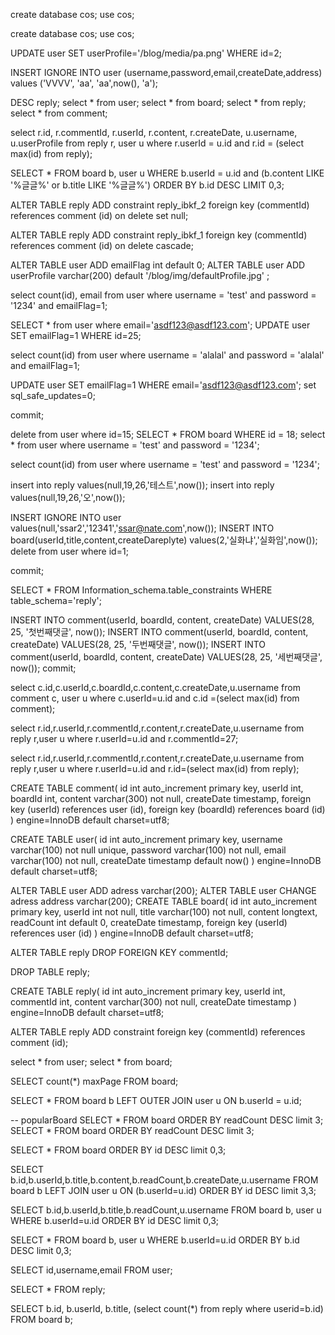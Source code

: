 

create database cos;
use cos;


create database cos;
use cos;


UPDATE user SET userProfile='/blog/media/pa.png' WHERE id=2;

INSERT IGNORE INTO user (username,password,email,createDate,address) values ('VVVV', 'aa', 'aa',now(), 'a');

DESC reply;
select * from user;
select * from board;
select * from reply;
select * from comment;

select r.id, r.commentId, r.userId, r.content, r.createDate, u.username, u.userProfile
from reply r, user u
where r.userId = u.id
and r.id = (select max(id) from reply);


SELECT *
FROM board b, user u 
WHERE b.userId = u.id and 
(b.content LIKE '%글글%' or b.title LIKE '%글글%') 
ORDER BY b.id DESC LIMIT 0,3;



ALTER TABLE reply 
ADD constraint reply_ibkf_2 
foreign key (commentId) 
references comment (id) on delete set null;

ALTER TABLE reply 
ADD constraint reply_ibkf_1 
foreign key (commentId) 
references comment (id) on delete cascade;




ALTER TABLE user ADD emailFlag int default 0;
ALTER TABLE user ADD userProfile varchar(200) default '/blog/img/defaultProfile.jpg' ;

select count(id), email from user where username = 'test' and password = '1234' and emailFlag=1;

SELECT * from user where email='asdf123@asdf123.com';
UPDATE user SET emailFlag=1 WHERE id=25;

select count(id) from user where username = 'alalal' and password = 'alalal' and emailFlag=1;

UPDATE user SET emailFlag=1 WHERE email='asdf123@asdf123.com';
set sql_safe_updates=0;

commit;

delete from user where id=15;
SELECT * FROM board WHERE id = 18;
select * from user where username = 'test' and password = '1234';

select count(id) from user where username = 'test' and password = '1234';

insert into reply values(null,19,26,'테스트',now());
insert into reply values(null,19,26,'오',now());

INSERT IGNORE INTO user values(null,'ssar2','12341','ssar@nate.com',now());
INSERT INTO board(userId,title,content,createDareplyte) values(2,'실화냐','실화임',now());
delete from user where id=1;

commit;

SELECT * FROM Information_schema.table_constraints WHERE table_schema='reply';

INSERT INTO comment(userId, boardId, content, createDate) 
VALUES(28, 25, '첫번째댓글', now());
INSERT INTO comment(userId, boardId, content, createDate) 
VALUES(28, 25, '두번째댓글', now());
INSERT INTO comment(userId, boardId, content, createDate) 
VALUES(28, 25, '세번째댓글', now());
commit;

select c.id,c.userId,c.boardId,c.content,c.createDate,u.username
from comment c, user u
where c.userId=u.id
and c.id =(select max(id) from comment);


select r.id,r.userId,r.commentId,r.content,r.createDate,u.username
from reply r,user u
where r.userId=u.id and
r.commentId=27;

select r.id,r.userId,r.commentId,r.content,r.createDate,u.username
from reply r,user u
where r.userId=u.id
and r.id=(select max(id) from reply);



CREATE TABLE comment(
   id int auto_increment primary key,
    userId int,
    boardId int,
    content varchar(300) not null,
    createDate timestamp,
    foreign key (userId) references user (id),
    foreign key (boardId) references board (id)
) engine=InnoDB default charset=utf8;




CREATE TABLE user(
	id int auto_increment primary key,
    username varchar(100) not null unique,
    password varchar(100) not null,
    email varchar(100) not null,
    createDate timestamp default now()
) engine=InnoDB default charset=utf8;

ALTER TABLE user ADD adress varchar(200);
ALTER TABLE user CHANGE adress address varchar(200);
CREATE TABLE board(
	id int auto_increment primary key,
    userId int not null,
    title varchar(100) not null,
    content longtext,
    readCount int default 0,
    createDate timestamp,
    foreign key (userId) references user (id)
) engine=InnoDB default charset=utf8;

ALTER TABLE reply
DROP FOREIGN KEY commentId;

DROP TABLE reply;

CREATE TABLE reply(
	id int auto_increment primary key,
    userId int,
    commentId int,
    content varchar(300) not null,
    createDate timestamp
) engine=InnoDB default charset=utf8;

ALTER TABLE reply
ADD constraint 
foreign key (commentId)
references comment (id);

select * from user;
select * from board;

SELECT count(*) maxPage FROM board;



SELECT *
FROM board b LEFT OUTER JOIN user u
ON b.userId = u.id;

-- popularBoard
 SELECT * FROM board ORDER BY readCount DESC limit 3;
 SELECT * FROM board ORDER BY readCount DESC limit 3;


SELECT * FROM board ORDER BY id DESC limit 0,3;

SELECT b.id,b.userId,b.title,b.content,b.readCount,b.createDate,u.username FROM board b LEFT JOIN user u ON (b.userId=u.id) ORDER BY id DESC limit 3,3;

SELECT b.id,b.userId,b.title,b.readCount,u.username FROM board b, user u WHERE b.userId=u.id ORDER BY id DESC limit 0,3;

SELECT * FROM board b, user u WHERE b.userId=u.id ORDER BY b.id DESC limit 0,3;

SELECT id,username,email
FROM user;

SELECT * FROM reply;

SELECT b.id, b.userId, b.title, (select count(*) from reply where  userid=b.id)
FROM board b;
